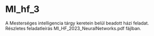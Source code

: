# MI_hf_3
A Mesterséges intelligencia tárgy keretein belül beadott házi feladat. Részletes feladatleírás MI_HF_2023_NeuralNetworks.pdf fájlban.
